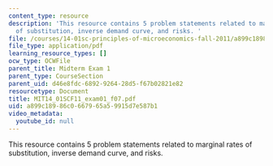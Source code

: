 ```yaml
---
content_type: resource
description: 'This resource contains 5 problem statements related to marginal rates
  of substitution, inverse demand curve, and risks. '
file: /courses/14-01sc-principles-of-microeconomics-fall-2011/a899c18986c0667965a59915d7e587b1_MIT14_01SCF11_exam01_f07.pdf
file_type: application/pdf
learning_resource_types: []
ocw_type: OCWFile
parent_title: Midterm Exam 1
parent_type: CourseSection
parent_uid: d46e8fdc-6892-9264-28d5-f67b02821e82
resourcetype: Document
title: MIT14_01SCF11_exam01_f07.pdf
uid: a899c189-86c0-6679-65a5-9915d7e587b1
video_metadata:
  youtube_id: null
---
```

This resource contains 5 problem statements related to marginal rates of substitution, inverse demand curve, and risks. 